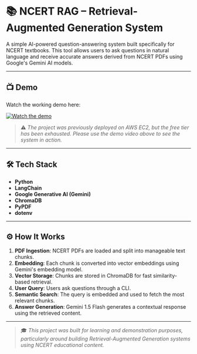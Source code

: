 # 📚 NCERT RAG – Retrieval-Augmented Generation System

A simple AI-powered question-answering system built specifically for NCERT textbooks. This tool allows users to ask questions in natural language and receive accurate answers derived from NCERT PDFs using Google's Gemini AI models.

---

## 📺 Demo

Watch the working demo here:

[![Watch the demo](https://img.youtube.com/vi/lMVDBVEqMII/0.jpg)](https://www.youtube.com/watch?v=lMVDBVEqMII)

> ⚠️ *The project was previously deployed on AWS EC2, but the free tier has been exhausted. Please use the demo video above to see the system in action.*

---

## 🛠️ Tech Stack

- **Python**
- **LangChain**
- **Google Generative AI (Gemini)**
- **ChromaDB**
- **PyPDF**
- **dotenv**

---

## ⚙️ How It Works

1. **PDF Ingestion**: NCERT PDFs are loaded and split into manageable text chunks.
2. **Embedding**: Each chunk is converted into vector embeddings using Gemini's embedding model.
3. **Vector Storage**: Chunks are stored in ChromaDB for fast similarity-based retrieval.
4. **User Query**: Users ask questions through a CLI.
5. **Semantic Search**: The query is embedded and used to fetch the most relevant chunks.
6. **Answer Generation**: Gemini 1.5 Flash generates a contextual response using the retrieved content.

---

> 🎓 *This project was built for learning and demonstration purposes, particularly around building Retrieval-Augmented Generation systems using NCERT educational content.*
